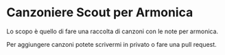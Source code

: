 # Canzoniere Scout per Armonica
  
Lo scopo è quello di fare una raccolta di canzoni con le note per armonica.

Per aggiungere canzoni potete scrivermi in privato o fare una pull request.

